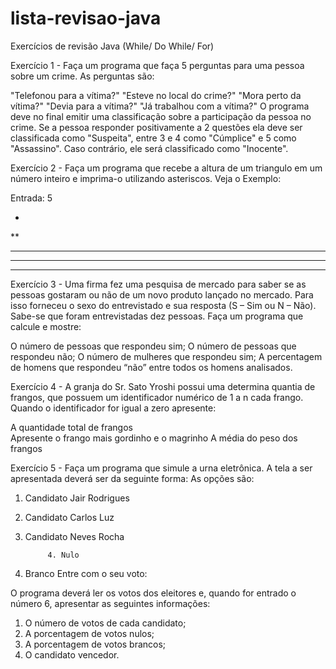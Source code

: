 # lista-revisao-java
Exercícios de revisão Java (While/ Do While/ For)


Exercício 1 - Faça um programa que faça 5 perguntas para uma pessoa sobre um crime. As perguntas são: 

"Telefonou para a vítima?" 
"Esteve no local do crime?" 
"Mora perto da vítima?" 
"Devia para a vítima?" 
"Já trabalhou com a vítima?" O programa deve no final emitir uma classificação sobre a participação da pessoa no crime. Se a pessoa responder positivamente a 2 questões ela deve ser classificada como "Suspeita", entre 3 e 4 como "Cúmplice" e 5 como "Assassino". Caso contrário, ele será classificado como "Inocente". 
 

Exercício 2 - Faça um programa que recebe a altura de um triangulo em um número inteiro e imprima-o utilizando asteriscos. Veja o Exemplo:

Entrada: 5

*
**
***
****
***** 

 

 

Exercício 3 - Uma firma fez uma pesquisa de mercado para saber se as pessoas gostaram ou não de um novo produto lançado no mercado. Para isso forneceu o sexo do entrevistado e sua resposta (S – Sim ou N – Não). Sabe-se que foram entrevistadas dez pessoas. Faça um programa que calcule e mostre: 

O número de pessoas que respondeu sim; 
O número de pessoas que respondeu não; 
O número de mulheres que respondeu sim; 
A percentagem de homens que respondeu “não” entre todos os homens analisados.     

 
Exercício 4 - A granja do Sr. Sato Yroshi possui uma determina quantia de frangos, que possuem um identificador numérico de 1 a n cada frango. Quando o identificador for igual a zero apresente: 

A quantidade total de frangos  
Apresente o frango mais gordinho e o magrinho 
A média do peso dos frangos 

 

 
Exercício 5 - Faça um programa que simule a urna eletrônica. A tela a ser apresentada deverá ser da seguinte forma: As opções são: 

 1. Candidato Jair Rodrigues  

 2. Candidato Carlos Luz  

 3. Candidato Neves Rocha  

             4. Nulo 

 5. Branco Entre com o seu voto:  

O programa deverá ler os votos dos eleitores e, quando for entrado o número 6, apresentar as seguintes informações:  

1. O número de votos de cada candidato;  
2. A porcentagem de votos nulos;  
3. A porcentagem de votos brancos;  
4.  O candidato vencedor.  

 
